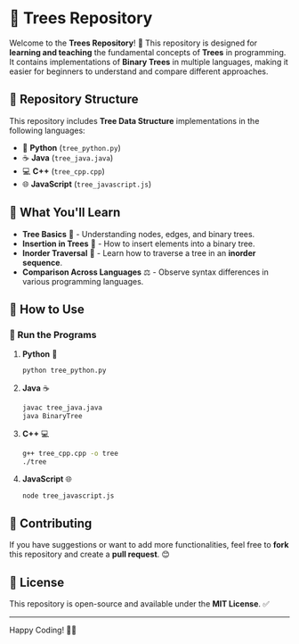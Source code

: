 # 🌳 Trees Repository

Welcome to the **Trees Repository**! 🚀 This repository is designed for **learning and teaching** the fundamental concepts of **Trees** in programming. It contains implementations of **Binary Trees** in multiple languages, making it easier for beginners to understand and compare different approaches.

## 📂 Repository Structure

This repository includes **Tree Data Structure** implementations in the following languages:

- 🐍 **Python** (`tree_python.py`)
- ☕ **Java** (`tree_java.java`)
- 💻 **C++** (`tree_cpp.cpp`)
- 🌐 **JavaScript** (`tree_javascript.js`)

## 📖 What You'll Learn

- **Tree Basics** 🌱 - Understanding nodes, edges, and binary trees.
- **Insertion in Trees** 🌳 - How to insert elements into a binary tree.
- **Inorder Traversal** 🔄 - Learn how to traverse a tree in an **inorder sequence**.
- **Comparison Across Languages** ⚖️ - Observe syntax differences in various programming languages.

## 🚀 How to Use

### 🔧 Run the Programs

1. **Python** 🐍
   ```sh
   python tree_python.py
   ```

2. **Java** ☕
   ```sh
   javac tree_java.java
   java BinaryTree
   ```

3. **C++** 💻
   ```sh
   g++ tree_cpp.cpp -o tree
   ./tree
   ```

4. **JavaScript** 🌐
   ```sh
   node tree_javascript.js
   ```

## 🎯 Contributing

If you have suggestions or want to add more functionalities, feel free to **fork** this repository and create a **pull request**. 😊

## 📜 License

This repository is open-source and available under the **MIT License**. ✅

---

Happy Coding! 🚀✨
